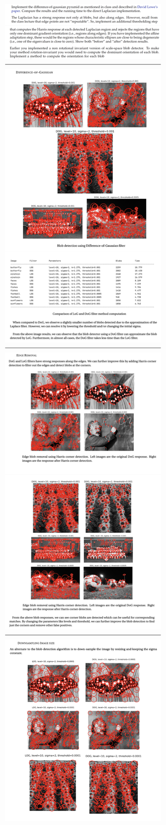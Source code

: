 ![Question 1](https://github.com/ykamoji/adanced-blob-detection/blob/main/img_refs/question_1.png?raw=true)
![Question 2](https://github.com/ykamoji/adanced-blob-detection/blob/main/img_refs/question_2.png?raw=true)

<hr/>

![DOG 1](https://github.com/ykamoji/adanced-blob-detection/blob/main/img_refs/dog.png?raw=true)
![DOG Analysis](https://github.com/ykamoji/adanced-blob-detection/blob/main/img_refs/dog_analysis.png?raw=true)

<hr/>

![Edge detection 1](https://github.com/ykamoji/adanced-blob-detection/blob/main/img_refs/edge_removal_1.png?raw=true)
![Edge detection 2](https://github.com/ykamoji/adanced-blob-detection/blob/main/img_refs/edge_removal_2.png?raw=true)

<hr/>

![Downsampling detection 1](https://github.com/ykamoji/adanced-blob-detection/blob/main/img_refs/downsampling_1.png?raw=true)